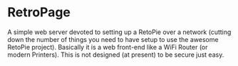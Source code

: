 RetroPage
=========

A simple web server devoted to setting up a RetoPie over a network (cutting down the number
of things you need to have setup to use the awesome RetoPie project).  Basically it is a web
front-end like a WiFi Router (or modern Printers).  This is not designed (at present) to be
secure just easy.